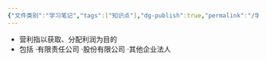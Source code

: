 ```yaml
---
{"文件类别":"学习笔记","tags":["知识点"],"dg-publish":true,"permalink":"/学习笔记/知识点cheese/营利法人/","dgPassFrontmatter":true}
---
```


- 营利指以获取、分配利润为目的
- 包括
·有限责任公司 
·股份有限公司 
·其他企业法人